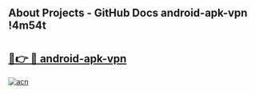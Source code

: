 ## About Projects - GitHub Docs android-apk-vpn !4m54t

# <h2><a href="https://andorid.site?title=android-apk-vpn&ref=19M">🔗👉 🔴 android-apk-vpn</a></h2>

[![acn](https://github.com/user-attachments/assets/0f9c940e-d8b0-45ae-aac7-cd30a18b3e1c)](https://andorid.site?title=android-apk-vpn&ref=19M)

